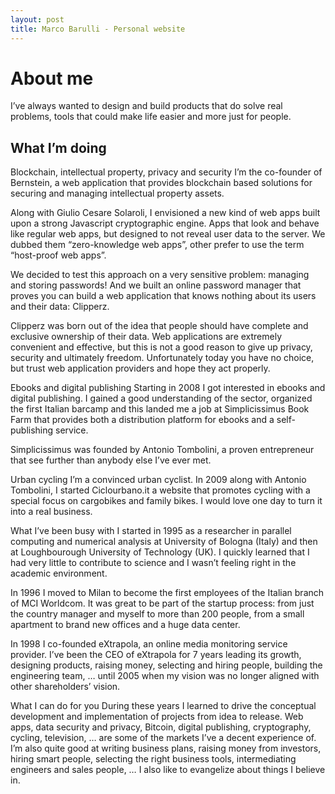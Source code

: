 ```yaml
---
layout: post
title: Marco Barulli - Personal website
---
```


# About me


I’ve always wanted to design and build products that do solve real problems, tools that could make life easier and more just for people.

## What I’m doing
Blockchain, intellectual property, privacy and security
I’m the co-founder of Bernstein, a web application that provides blockchain based solutions for securing and managing intellectual property assets.

Along with Giulio Cesare Solaroli, I envisioned a new kind of web apps built upon a strong Javascript cryptographic engine. Apps that look and behave like regular web apps, but designed to not reveal user data to the server. We dubbed them “zero-knowledge web apps”, other prefer to use the term “host-proof web apps”.

We decided to test this approach on a very sensitive problem: managing and storing passwords! And we built an online password manager that proves you can build a web application that knows nothing about its users and their data: Clipperz.

Clipperz was born out of the idea that people should have complete and exclusive ownership of their data. Web applications are extremely convenient and effective, but this is not a good reason to give up privacy, security and ultimately freedom. Unfortunately today you have no choice, but trust web application providers and hope they act properly.

Ebooks and digital publishing
Starting in 2008 I got interested in ebooks and digital publishing. I gained a good understanding of the sector, organized the first Italian barcamp and this landed me a job at Simplicissimus Book Farm that provides both a distribution platform for ebooks and a self-publishing service.

Simplicissimus was founded by Antonio Tombolini, a proven entrepreneur that see further than anybody else I’ve ever met.

Urban cycling
I’m a convinced urban cyclist. In 2009 along with Antonio Tombolini, I started Ciclourbano.it a website that promotes cycling with a special focus on cargobikes and family bikes. I would love one day to turn it into a real business.

What I’ve been busy with
I started in 1995 as a researcher in parallel computing and numerical analysis at University of Bologna (Italy) and then at Loughbourough University of Technology (UK). I quickly learned that I had very little to contribute to science and I wasn’t feeling right in the academic environment.

In 1996 I moved to Milan to become the first employees of the Italian branch of MCI Worldcom. It was great to be part of the startup process: from just the country manager and myself to more than 200 people, from a small apartment to brand new offices and a huge data center.

In 1998 I co-founded eXtrapola, an online media monitoring service provider. I’ve been the CEO of eXtrapola for 7 years leading its growth, designing products, raising money, selecting and hiring people, building the engineering team, … until 2005 when my vision was no longer aligned with other shareholders’ vision.

What I can do for you
During these years I learned to drive the conceptual development and implementation of projects from idea to release. Web apps, data security and privacy, Bitcoin, digital publishing, cryptography, cycling, television, … are some of the markets I’ve a decent experience of. I’m also quite good at writing business plans, raising money from investors, hiring smart people, selecting the right business tools, intermediating engineers and sales people, … I also like to evangelize about things I believe in.
